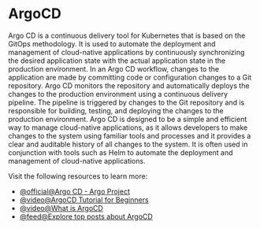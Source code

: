 # ArgoCD

Argo CD is a continuous delivery tool for Kubernetes that is based on the GitOps methodology. It is used to automate the deployment and management of cloud-native applications by continuously synchronizing the desired application state with the actual application state in the production environment. In an Argo CD workflow, changes to the application are made by committing code or configuration changes to a Git repository. Argo CD monitors the repository and automatically deploys the changes to the production environment using a continuous delivery pipeline. The pipeline is triggered by changes to the Git repository and is responsible for building, testing, and deploying the changes to the production environment. Argo CD is designed to be a simple and efficient way to manage cloud-native applications, as it allows developers to make changes to the system using familiar tools and processes and it provides a clear and auditable history of all changes to the system. It is often used in conjunction with tools such as Helm to automate the deployment and management of cloud-native applications.

Visit the following resources to learn more:

- [@official@Argo CD - Argo Project](https://argo-cd.readthedocs.io/en/stable/)
- [@video@ArgoCD Tutorial for Beginners](https://www.youtube.com/watch?v=MeU5_k9ssrs)
- [@video@What is ArgoCD](https://www.youtube.com/watch?v=p-kAqxuJNik)
- [@feed@Explore top posts about ArgoCD](https://app.daily.dev/tags/argocd?ref=roadmapsh)